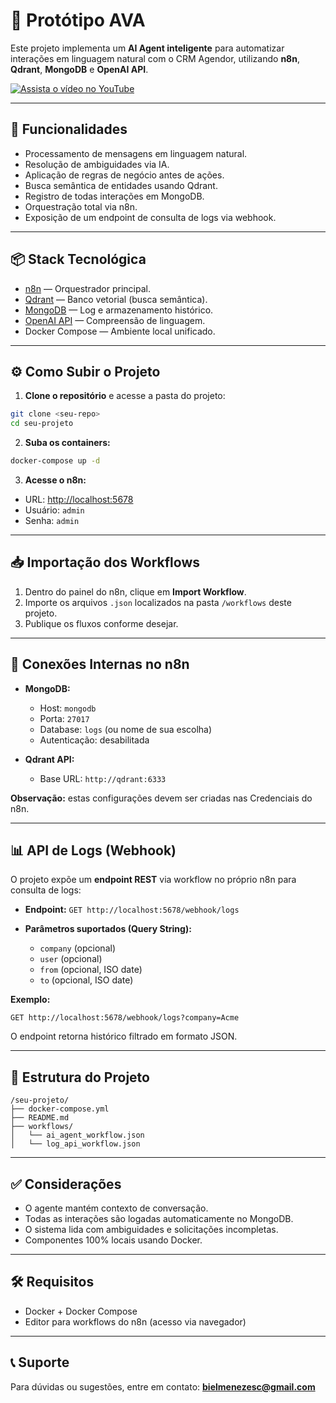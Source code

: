 # 🤖 Protótipo AVA

Este projeto implementa um **AI Agent inteligente** para automatizar interações em linguagem natural com o CRM Agendor, utilizando **n8n**, **Qdrant**, **MongoDB** e **OpenAI API**.

[![Assista o vídeo no YouTube](https://img.youtube.com/vi/QQi_P4H49uw/0.jpg)](https://youtu.be/QQi_P4H49uw)

---

## 🚀 Funcionalidades

- Processamento de mensagens em linguagem natural.
- Resolução de ambiguidades via IA.
- Aplicação de regras de negócio antes de ações.
- Busca semântica de entidades usando Qdrant.
- Registro de todas interações em MongoDB.
- Orquestração total via n8n.
- Exposição de um endpoint de consulta de logs via webhook.

---

## 📦 Stack Tecnológica

- [n8n](https://n8n.io/) — Orquestrador principal.
- [Qdrant](https://qdrant.tech/) — Banco vetorial (busca semântica).
- [MongoDB](https://www.mongodb.com/) — Log e armazenamento histórico.
- [OpenAI API](https://platform.openai.com/) — Compreensão de linguagem.
- Docker Compose — Ambiente local unificado.

---

## ⚙️ Como Subir o Projeto

1. **Clone o repositório** e acesse a pasta do projeto:

```bash
git clone <seu-repo>
cd seu-projeto
```

2. **Suba os containers:**

```bash
docker-compose up -d
```

3. **Acesse o n8n:**

- URL: [http://localhost:5678](http://localhost:5678)
- Usuário: `admin`
- Senha: `admin`

---

## 📥 Importação dos Workflows

1. Dentro do painel do n8n, clique em **Import Workflow**.
2. Importe os arquivos `.json` localizados na pasta `/workflows` deste projeto.
3. Publique os fluxos conforme desejar.

---

## 🔗 Conexões Internas no n8n

- **MongoDB:**

  - Host: `mongodb`
  - Porta: `27017`
  - Database: `logs` (ou nome de sua escolha)
  - Autenticação: desabilitada

- **Qdrant API:**

  - Base URL: `http://qdrant:6333`

**Observação:** estas configurações devem ser criadas nas Credenciais do n8n.

---

## 📊 API de Logs (Webhook)

O projeto expõe um **endpoint REST** via workflow no próprio n8n para consulta de logs:

- **Endpoint:**
  `GET http://localhost:5678/webhook/logs`

- **Parâmetros suportados (Query String):**

  - `company` (opcional)
  - `user` (opcional)
  - `from` (opcional, ISO date)
  - `to` (opcional, ISO date)

**Exemplo:**

```
GET http://localhost:5678/webhook/logs?company=Acme
```

O endpoint retorna histórico filtrado em formato JSON.

---

## 📁 Estrutura do Projeto

```
/seu-projeto/
├── docker-compose.yml
├── README.md
├── workflows/
│   └── ai_agent_workflow.json
│   └── log_api_workflow.json
```

---

## ✅ Considerações

- O agente mantém contexto de conversação.
- Todas as interações são logadas automaticamente no MongoDB.
- O sistema lida com ambiguidades e solicitações incompletas.
- Componentes 100% locais usando Docker.

---

## 🛠️ Requisitos

- Docker + Docker Compose
- Editor para workflows do n8n (acesso via navegador)

---

## 📞 Suporte

Para dúvidas ou sugestões, entre em contato:
**[bielmenezesc@gmail.com](mailto:bielmenezesc@gmail.com)**
